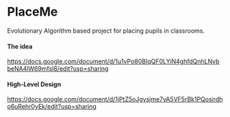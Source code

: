 # PlaceMe
Evolutionary Algorithm based project for placing pupils in classrooms.

#### The idea
https://docs.google.com/document/d/1u1vPo80BIqQF0LYiN4ghfdQnhLNybbeNA4lW69mfsl8/edit?usp=sharing

#### High-Level Design
https://docs.google.com/document/d/1jPtZ5oJgysjme7yA5VF5rBk1PQosirdho6uRehr0yEk/edit?usp=sharing
